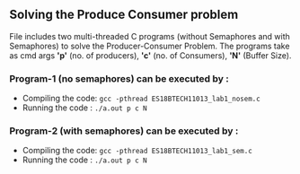 ## Solving the Produce Consumer problem

File includes two multi-threaded C programs (without Semaphores and with Semaphores) to solve the Producer-Consumer Problem.
The programs take as cmd args **'p'** (no. of producers), **'c'** (no. of Consumers), **'N'** (Buffer Size).

### Program-1 (no semaphores) can be executed by :
- Compiling the code:  `gcc -pthread ES18BTECH11013_lab1_nosem.c`
- Running the code : `./a.out p c N`

### Program-2 (with semaphores) can be executed by :
- Compiling the code:  `gcc -pthread ES18BTECH11013_lab1_sem.c`
- Running the code : `./a.out p c N`
